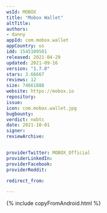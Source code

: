 ```yaml
---
wsId: MOBOX
title: "Mobox Wallet"
altTitle: 
authors:
- danny
appId: com.mobox.wallet
appCountry: us
idd: 1545109501
released: 2021-04-29
updated: 2021-09-16
version: "1.7.0"
stars: 3.66667
reviews: 12
size: 74661888
website: https://mobox.io
repository: 
issue: 
icon: com.mobox.wallet.jpg
bugbounty: 
verdict: nobtc
date: 2021-10-01
signer: 
reviewArchive:


providerTwitter: MOBOX_Official
providerLinkedIn: 
providerFacebook: 
providerReddit: 

redirect_from:

---
```



 {% include copyFromAndroid.html %}
